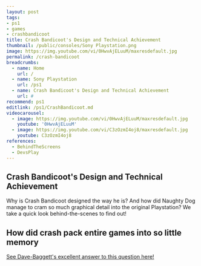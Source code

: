 ```yaml
---
layout: post
tags: 
- ps1
- games
- crashbandicoot
title: Crash Bandicoot's Design and Technical Achievement 
thumbnail: /public/consoles/Sony Playstation.png
image: https://img.youtube.com/vi/0HwvAjELuuM/maxresdefault.jpg
permalink: /crash-bandicoot
breadcrumbs:
  - name: Home
    url: /
  - name: Sony Playstation
    url: /ps1
  - name: Crash Bandicoot's Design and Technical Achievement 
    url: #
recommend: ps1
editlink: /ps1/CrashBandicoot.md
videocarousel:
  - image: https://img.youtube.com/vi/0HwvAjELuuM/maxresdefault.jpg
    youtube: '0HwvAjELuuM'
  - image: https://img.youtube.com/vi/C3zOzmI4oj8/maxresdefault.jpg
    youtube: C3zOzmI4oj8
references:
  - BehindTheScreens
  - DevsPlay
---
```

## Crash Bandicoot's Design and Technical Achievement
Why is Crash Bandicoot designed the way he is? And how did Naughty Dog manage to cram so much graphical detail into the original Playstation? We take a quick look behind-the-scenes to find out!

## How did crash pack entire games into so little memory
<a href="http://www.quora.com/How-did-game-developers-pack-entire-games-into-so-little-memory-twenty-five-years-ago/answer/Dave-Baggett?srid=z9ZA&share=1">See Dave-Baggett's excellent answer to this question here!</a>
